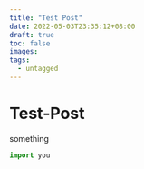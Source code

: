 ```yaml
---
title: "Test Post"
date: 2022-05-03T23:35:12+08:00
draft: true
toc: false
images:
tags: 
  - untagged
---
```


# Test-Post
something
```python
import you
```
